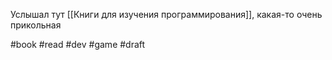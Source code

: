 Услышал тут [[Книги для изучения программирования]], какая-то очень прикольная 

#book #read #dev #game
#draft